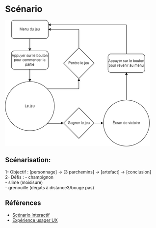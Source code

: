 # Scénario

![scenario](/img/scenario.drawio.png)


## Scénarisation: 
1- Objectif : [personnage] -­> [3 parchemins] -> [artefact] -> [conclusion] </br>
2- Défis : - champignon </br>
           - slime (moisisure) </br>
           - grenouille (dégats à distance3/bouge pas)

## Références

* [Scénario Interactif](https://tim-montmorency.com/582523-gestion/#/contenus/2_scenarisation/20_scenario/20_interactif/)
* [Expérience usager UX](https://tim-montmorency.com/582523-gestion/#/contenus/2_scenarisation/20_scenario/40_ux/)

